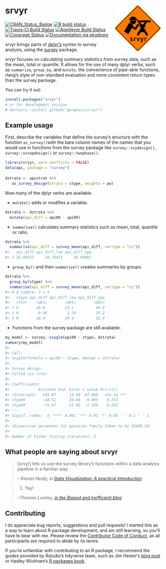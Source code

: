
<!-- README.md is generated from README.Rmd. Please edit that file -->

# srvyr <img src="tools/logo.png" align="right" height="149" width="149"/>

<!-- badges: start -->
[![CRAN\_Status\_Badge](http://www.r-pkg.org/badges/version/srvyr)](https://CRAN.R-project.org/package=srvyr)
[![R build
status](https://github.com/gergness/srvyr/workflows/R-CMD-check/badge.svg)](https://github.com/gergness/srvyr/actions)
[![Travis-CI Build
Status](https://travis-ci.org/gergness/srvyr.svg?branch=master)](https://travis-ci.org/gergness/srvyr)
[![AppVeyor Build
Status](https://ci.appveyor.com/api/projects/status/github/gergness/srvyr?branch=master&svg=true)](https://ci.appveyor.com/project/gergness/srvyr)
[![Coverage
Status](https://codecov.io/gh/gergness/srvyr/master.svg)](https://codecov.io/github/gergness/srvyr?branch=master)
[![Documentation via
pkgdown](tools/pkgdownshield.svg)](http://gdfe.co/srvyr/)
<!-- badges: end -->

srvyr brings parts of [dplyr’s](https://github.com/tidyverse/dplyr/)
syntax to survey analysis, using the
[survey](https://CRAN.R-project.org/package=survey) package.

srvyr focuses on calculating summary statistics from survey data, such
as the mean, total or quantile. It allows for the use of many dplyr
verbs, such as `summarize`, `group_by`, and `mutate`, the convenience of
pipe-able functions, rlang’s style of non-standard evaluation and more
consistent return types than the survey package.

You can try it out:

``` r
install.packages("srvyr")
# or for development version
# devtools::install_github("gergness/srvyr")
```

## Example usage

First, describe the variables that define the survey’s structure with
the function `as_survey()`with the bare column names of the names that
you would use in functions from the survey package like
`survey::svydesign()`, `survey::svrepdesign()` or `survey::twophase()`.

``` r
library(srvyr, warn.conflicts = FALSE)
data(api, package = "survey")

dstrata <- apistrat %>%
   as_survey_design(strata = stype, weights = pw)
```

Now many of the dplyr verbs are available.

  - `mutate()` adds or modifies a variable.

<!-- end list -->

``` r
dstrata <- dstrata %>%
  mutate(api_diff = api00 - api99)
```

  - `summarise()` calculates summary statistics such as mean, total,
    quantile or ratio.

<!-- end list -->

``` r
dstrata %>% 
  summarise(api_diff = survey_mean(api_diff, vartype = "ci"))
#>   api_diff api_diff_low api_diff_upp
#> 1 32.89252     28.79413     36.99091
```

  - `group_by()` and then `summarise()` creates summaries by groups.

<!-- end list -->

``` r
dstrata %>% 
  group_by(stype) %>%
  summarise(api_diff = survey_mean(api_diff, vartype = "ci"))
#> # A tibble: 3 x 4
#>   stype api_diff api_diff_low api_diff_upp
#>   <fct>    <dbl>        <dbl>        <dbl>
#> 1 E        38.6         33.1          44.0
#> 2 H         8.46         1.74         15.2
#> 3 M        26.4         20.4          32.4
```

  - Functions from the survey package are still available:

<!-- end list -->

``` r
my_model <- survey::svyglm(api99 ~ stype, dstrata)
summary(my_model)
#> 
#> Call:
#> svyglm(formula = api99 ~ stype, design = dstrata)
#> 
#> Survey design:
#> Called via srvyr
#> 
#> Coefficients:
#>             Estimate Std. Error t value Pr(>|t|)    
#> (Intercept)   635.87      13.34  47.669   <2e-16 ***
#> stypeH        -18.51      20.68  -0.895    0.372    
#> stypeM        -25.67      21.42  -1.198    0.232    
#> ---
#> Signif. codes:  0 '***' 0.001 '**' 0.01 '*' 0.05 '.' 0.1 ' ' 1
#> 
#> (Dispersion parameter for gaussian family taken to be 16409.56)
#> 
#> Number of Fisher Scoring iterations: 2
```

## What people are saying about srvyr

> \[srvyr\] lets us use the survey library’s functions within a data
> analysis pipeline in a familiar way.
> 
> – <cite>Kieran Healy, in [Data Visualization: A practical
> introduction](https://socviz.co/modeling.html#plots-from-complex-surveys)
> </cite>

> 1.  Yay\!
> 
> –<cite>Thomas Lumley, [in the Biased and Inefficient
> blog](http://notstatschat.tumblr.com/post/161225885311/pipeable-survey-analysis-in-r)</cite>

## Contributing

I do appreciate bug reports, suggestions and pull requests\! I started
this as a way to learn about R package development, and am still
learning, so you’ll have to bear with me. Please review the [Contributor
Code of
Conduct](https://github.com/gergness/srvyr/blob/master/CODE_OF_CONDUCT.md),
as all participants are required to abide by its terms.

If you’re unfamiliar with contributing to an R package, I recommend the
guides provided by Rstudio’s tidyverse team, such as Jim Hester’s [blog
post](https://www.tidyverse.org/blog/2017/08/contributing/) or Hadley
Wickham’s [R packages book](https://r-pkgs.org/).
